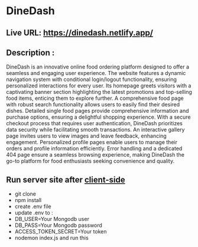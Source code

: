 # DineDash

## Live URL: https://dinedash.netlify.app/

## Description :

DineDash is an innovative online food ordering platform designed to offer a seamless and engaging user experience. The website features a dynamic navigation system with conditional login/logout functionality, ensuring personalized interactions for every user. Its homepage greets visitors with a captivating banner section highlighting the latest promotions and top-selling food items, enticing them to explore further. A comprehensive food page with robust search functionality allows users to easily find their desired dishes. Detailed single food pages provide comprehensive information and purchase options, ensuring a delightful shopping experience. With a secure checkout process that requires user authentication, DineDash prioritizes data security while facilitating smooth transactions. An interactive gallery page invites users to view images and leave feedback, enhancing engagement. Personalized profile pages enable users to manage their orders and profile information efficiently. Error handling and a dedicated 404 page ensure a seamless browsing experience, making DineDash the go-to platform for food enthusiasts seeking convenience and quality.

## Run server site after [client-side](https://github.com/Monwar23/project-11-client)

- git clone
- npm install
- create .env file
- update .env to : 
 - DB_USER=Your Mongodb user
 - DB_PASS=Your Mongodb password
 - ACCESS_TOKEN_SECRET=Your token
- nodemon index.js and run this
